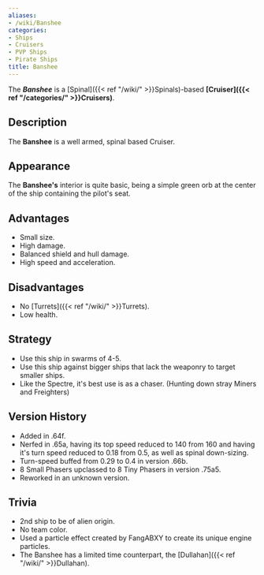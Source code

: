 ```yaml
---
aliases:
- /wiki/Banshee
categories:
- Ships
- Cruisers
- PVP Ships
- Pirate Ships
title: Banshee
---
```


The **_Banshee_** is a [Spinal]({{< ref "/wiki/" >}}Spinals)-based **[Cruiser]({{< ref "/categories/" >}}Cruisers)**.

## Description

The **Banshee** is a well armed, spinal based Cruiser.

## Appearance

The **Banshee's** interior is quite basic, being a simple green orb at the center of the ship containing the pilot's seat.

## Advantages

- Small size.
- High damage.
- Balanced shield and hull damage.
- High speed and acceleration.

## Disadvantages

- No [Turrets]({{< ref "/wiki/" >}}Turrets).
- Low health.

## Strategy

- Use this ship in swarms of 4-5.
- Use this ship against bigger ships that lack the weaponry to target smaller ships.
- Like the Spectre, it's best use is as a chaser. (Hunting down stray Miners and Freighters)

## Version History 

- Added in .64f.
- Nerfed in .65a, having its top speed reduced to 140 from 160 and having it's turn speed reduced to 0.18 from 0.5, as well as spinal down-sizing.
- Turn-speed buffed from 0.29 to 0.4 in version .66b.
- 8 Small Phasers upclassed to 8 Tiny Phasers in version .75a5.
- Reworked in an unknown version.

## Trivia

- 2nd ship to be of alien origin.
- No team color.
- Used a particle effect created by FangABXY to create its unique engine particles.
- The Banshee has a limited time counterpart, the [Dullahan]({{< ref "/wiki/" >}}Dullahan).